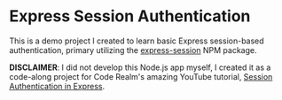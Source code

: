 # Express Session Authentication

This is a demo project I created to learn basic Express session-based authentication, primary utilizing the [express-session](https://www.npmjs.com/package/express-session) NPM package.

**DISCLAIMER**: I did not develop this Node.js app myself, I created it as a code-along project for Code Realm's amazing YouTube tutorial, [Session Authentication in Express](https://www.youtube.com/watch?v=OH6Z0dJ_Huk).